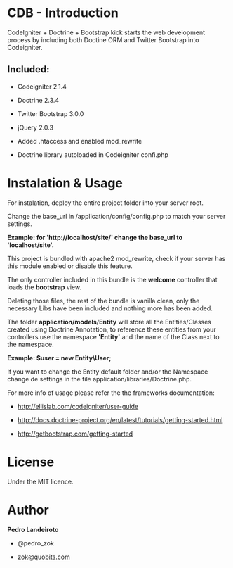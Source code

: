 CDB - Introduction
============

CodeIgniter + Doctrine + Bootstrap kick starts the web development process by including both Doctine ORM and Twitter Bootstrap into Codeigniter. 

Included:
---------

- Codeigniter 2.1.4

- Doctrine 2.3.4

- Twitter Bootstrap 3.0.0

- jQuery 2.0.3

- Added .htaccess and enabled mod_rewrite

- Doctrine library autoloaded in Codeigniter confi.php

Instalation & Usage
===================

For instalation, deploy the entire project folder into your server root.


Change the base_url in /application/config/config.php to match your server settings.

**Example: for 'http://localhost/site/' change the base_url to 'localhost/site'.**


This project is bundled with apache2 mod_rewrite, check if your server has this module enabled or disable this feature.


The only controller included in this bundle is the **welcome** controller that loads the **bootstrap** view.

Deleting those files, the rest of the bundle is vanilla clean, only the necessary Libs have been included and nothing more has been added.


The folder **application/models/Entity** will store all the Entities/Classes created using Doctrine Annotation, to reference these entities from your controllers use the namespace **'Entity\'** and the name of the Class next to the namespace.

**Example: $user = new Entity\User;**

If you want to change the Entity default folder and/or the Namespace change de settings in the file application/libraries/Doctrine.php.


For more info of usage please refer the the frameworks documentation:


- http://ellislab.com/codeigniter/user-guide

- http://docs.doctrine-project.org/en/latest/tutorials/getting-started.html

- http://getbootstrap.com/getting-started


License
=======

Under the MIT licence.

Author
======

**Pedro Landeiroto**

- @pedro_zok

- zok@quobits.com
